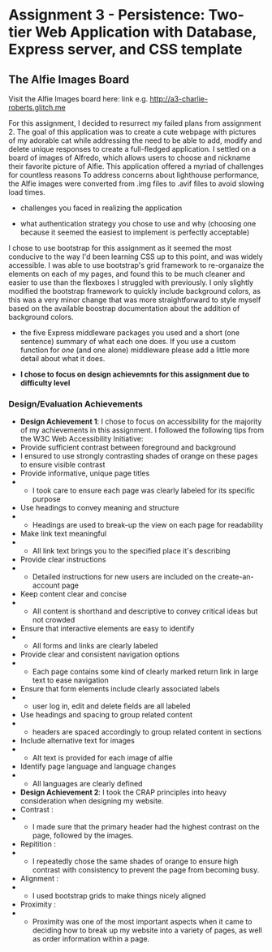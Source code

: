 Assignment 3 - Persistence: Two-tier Web Application with Database, Express server, and CSS template
===



## The Alfie Images Board

Visit the Alfie Images board here: link e.g. http://a3-charlie-roberts.glitch.me

For this assignment, I decided to resurrect my failed plans from assignment 2. The goal of this application was to create a 
cute webpage with pictures of my adorable cat while addressing the need to be able to add, 
modify and delete unique responses to create a full-fledged application. I settled on a board of images of Alfredo,
which allows users to choose and nickname their favorite picture of Alfie. This application offered a myriad of challenges for countless reasons
To address concerns about lighthouse performance, the Alfie images were converted from .img files to .avif files to avoid slowing load times. 
- challenges you faced in realizing the application

- what authentication strategy you chose to use and why (choosing one because it seemed the easiest to implement is perfectly acceptable)

I chose to use bootstrap for this assignment as it seemed the most conducive to the way I'd been learning CSS up to this point, and was widely accessible.
I was able to use bootstrap's grid framework to re-organaize the elements on each of my pages, and found this to be much cleaner and easier to use than the flexboxes 
I struggled with previously. I only slightly modified the bootstrap framework to quickly include background colors, as this was a very minor change
that was more straightforward to style myself based on the available boostrap documentation about the addition of background colors. 

- the five Express middleware packages you used and a short (one sentence) summary of what each one does. If you use a custom function for *one* (and one alone) middleware please 
add a little more detail about what it does.

- **I chose to focus on design achievemnts for this assignment due to difficulty level**

### Design/Evaluation Achievements
- **Design Achievement 1**: I chose to focus on accessibility for the majority of my achievements in this assignment.
 I followed the following tips from the W3C Web Accessibility Initiative:
 - Provide sufficient contrast between foreground and background 
  - I ensured to use strongly contrasting shades of orange on these pages to ensure visible contrast
 - Provide informative, unique page titles
 - - I took care to ensure each page was clearly labeled for its specific purpose
 - Use headings to convey meaning and structure
 - - Headings are used to break-up the view on each page for readability
 - Make link text meaningful
 - - All link text brings you to the specified place it's describing
 - Provide clear instructions
 - - Detailed instructions for new users are included on the create-an-account page
 - Keep content clear and concise
 - - All content is shorthand and descriptive to convey critical ideas but not crowded
 - Ensure that interactive elements are easy to identify
 - - All forms and links are clearly labeled
 - Provide clear and consistent navigation options
 - -  Each page contains some kind of clearly marked return link in large text to ease navigation
 - Ensure that form elements include clearly associated labels
 - - user log in, edit and delete fields are all labeled
 - Use headings and spacing to group related content
 - - headers are spaced accordingly to group related content in sections
 - Include alternative text for images
 - - Alt text is provided for each image of alfie
 - Identify page language and language changes
 - - All languages are clearly defined
 - **Design Achievement 2**: I took the CRAP principles into heavy consideration when designing my website.
 - Contrast :
 - - I made sure that the primary header had the highest contrast on the page, followed by the images. 
 - Repitition : 
 - - I repeatedly chose the same shades of orange to ensure high contrast with consistency to prevent the page from becoming busy.
 - Alignment :
 - - I used bootstrap grids to make things nicely aligned
 - Proximity :
 - - Proximity was one of the most important aspects when it came to deciding how to break up my website into a variety of pages, as well as order information within a page.
 
